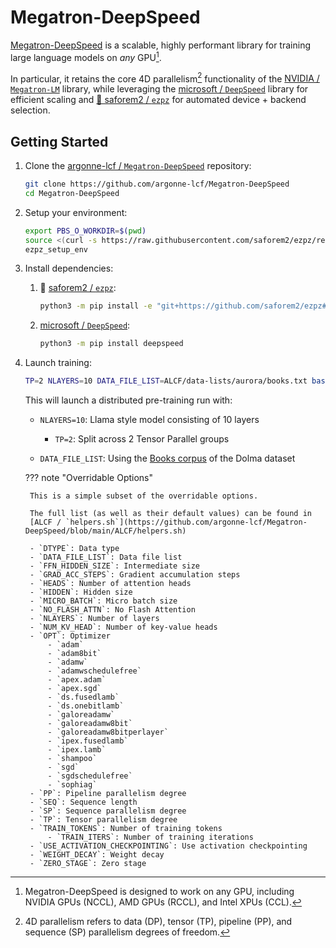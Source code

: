 # Megatron-DeepSpeed

[Megatron-DeepSpeed](https://github.com/argonne-lcf/Megatron-DeepSpeed) is a
scalable, highly performant library for training large language models on _any_ GPU[^any].

In particular, it retains the core 4D parallelism[^4d] functionality of the
[NVIDIA / `Megatron-LM`](https://github.com/NVIDIA/Megatron-LM)
library, while leveraging the
[microsoft / `DeepSpeed`](https://github.com/microsoft/DeepSpeed) library for efficient
scaling and [🍋 saforem2 / `ezpz`](https://github.com/saforem2/ezpz)
for automated device + backend selection.

[^4d]: 4D parallelism refers to data (DP), tensor (TP), pipeline (PP), and
    sequence (SP) parallelism degrees of freedom.

[^any]: Megatron-DeepSpeed is designed to work on any GPU, including NVIDIA
    GPUs (NCCL), AMD GPUs (RCCL), and Intel XPUs (CCL).

## Getting Started

1. Clone the
   [argonne-lcf / `Megatron-DeepSpeed`](https://github.com/argonne-lcf/Megatron-DeepSpeed)
   repository:

    ```bash
    git clone https://github.com/argonne-lcf/Megatron-DeepSpeed
    cd Megatron-DeepSpeed
    ```

1. Setup your environment:

    ```bash
    export PBS_O_WORKDIR=$(pwd)
    source <(curl -s https://raw.githubusercontent.com/saforem2/ezpz/refs/heads/main/src/ezpz/bin/utils.sh)
    ezpz_setup_env
    ```

1. Install dependencies:

    1. 🍋 [saforem2 / `ezpz`](https://github.com/saforem2/ezpz):

        ```bash
        python3 -m pip install -e "git+https://github.com/saforem2/ezpz#egg=ezpz" --require-virtualenv
        ```

    1. [microsoft / `DeepSpeed`](https://github.com/microsoft/DeepSpeed):

        ```bash
        python3 -m pip install deepspeed
        ```

1. Launch training:

    ```bash
    TP=2 NLAYERS=10 DATA_FILE_LIST=ALCF/data-lists/aurora/books.txt bash train_aGPT_7B.sh
    ```

    This will launch a distributed pre-training run with:

    - `NLAYERS=10`: Llama style model consisting of 10 layers

      - `TP=2`: Split across 2 Tensor Parallel groups

    - `DATA_FILE_LIST`: Using the
    [Books corpus](https://github.com/argonne-lcf/Megatron-DeepSpeed/blob/main/ALCF/data-lists/aurora/books.txt)
    of the Dolma dataset

    ??? note "Overridable Options"

        This is a simple subset of the overridable options.

        The full list (as well as their default values) can be found in
        [ALCF / `helpers.sh`](https://github.com/argonne-lcf/Megatron-DeepSpeed/blob/main/ALCF/helpers.sh)

        - `DTYPE`: Data type
        - `DATA_FILE_LIST`: Data file list
        - `FFN_HIDDEN_SIZE`: Intermediate size
        - `GRAD_ACC_STEPS`: Gradient accumulation steps
        - `HEADS`: Number of attention heads
        - `HIDDEN`: Hidden size
        - `MICRO_BATCH`: Micro batch size
        - `NO_FLASH_ATTN`: No Flash Attention
        - `NLAYERS`: Number of layers
        - `NUM_KV_HEAD`: Number of key-value heads
        - `OPT`: Optimizer
            - `adam`
            - `adam8bit`
            - `adamw`
            - `adamwschedulefree`
            - `apex.adam`
            - `apex.sgd`
            - `ds.fusedlamb`
            - `ds.onebitlamb`
            - `galoreadamw`
            - `galoreadamw8bit`
            - `galoreadamw8bitperlayer`
            - `ipex.fusedlamb`
            - `ipex.lamb`
            - `shampoo`
            - `sgd`
            - `sgdschedulefree`
            - `sophiag`
        - `PP`: Pipeline parallelism degree
        - `SEQ`: Sequence length
        - `SP`: Sequence parallelism degree
        - `TP`: Tensor parallelism degree
        - `TRAIN_TOKENS`: Number of training tokens
            - `TRAIN_ITERS`: Number of training iterations
        - `USE_ACTIVATION_CHECKPOINTING`: Use activation checkpointing
        - `WEIGHT_DECAY`: Weight decay
        - `ZERO_STAGE`: Zero stage

